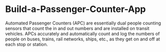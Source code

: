 # Build-a-Passenger-Counter-App
Automated Passenger Counters (APC) are essentially dual people counting sensors that count the in and out numbers and are installed on transit vehicles. APCs accurately and automatically count and log the numbers of people on buses, trains, rail networks, ships, etc., as they get on and off at each stop or station.
